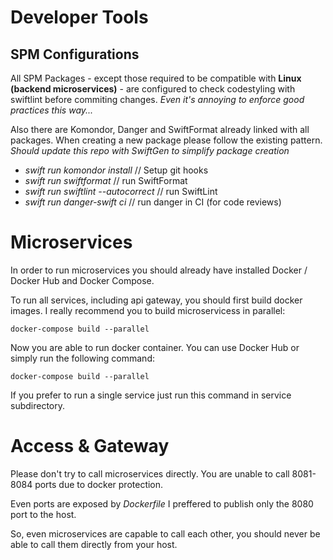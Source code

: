 # Developer Tools

## SPM Configurations

All SPM Packages - except those required to be compatible with **Linux (backend microservices)** - are configured to check codestyling with swiftlint before commiting changes. *Even it's annoying to enforce good practices this way...*

Also there are Komondor, Danger and SwiftFormat already linked with all packages. When creating a new package please follow the existing pattern. *Should update this repo with SwiftGen to simplify package creation*

- *swift run komondor install* // Setup git hooks
- *swift run swiftformat* // run SwiftFormat
- *swift run swiftlint --autocorrect* // run SwiftLint
- *swift run danger-swift ci* // run danger in CI (for code reviews)

# Microservices

In order to run microservices you should already have installed Docker / Docker Hub and Docker Compose.

To run all services, including api gateway, you should first build docker images. I really recommend you to build microservicess in parallel:

```
docker-compose build --parallel
```

Now you are able to run docker container. You can use Docker Hub or simply run the following command:

```
docker-compose build --parallel
```

If you prefer to run a single service just run this command in service subdirectory.


# Access & Gateway

Please don't try to call microservices directly. You are unable to call 8081-8084 ports due to docker protection. 

Even ports are exposed by *Dockerfile* I preffered to publish only the 8080 port to the host. 

So, even microservices are capable to call each other, you should never be able to call them directly from your host.
